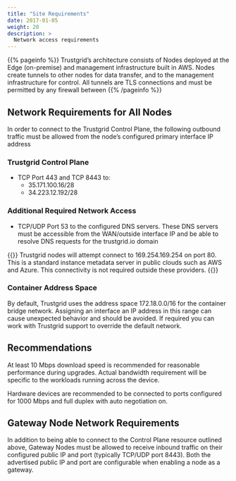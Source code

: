 ```yaml
---
title: "Site Requirements"
date: 2017-01-05
weight: 20
description: >
  Network access requirements
---
```


{{% pageinfo %}}
Trustgrid’s architecture consists of Nodes deployed at the Edge (on-premise) and management infrastructure built in AWS. Nodes create tunnels to other nodes for data transfer, and to the management infrastructure for control. All tunnels are TLS connections and must be permitted by any firewall between
{{% /pageinfo %}}

## Network Requirements for All Nodes

In order to connect to the Trustgrid Control Plane, the following outbound traffic must be allowed from the node’s configured primary interface IP address

### Trustgrid Control Plane
- TCP Port 443 and TCP 8443 to:
  - 35.171.100.16/28
  - 34.223.12.192/28

### Additional Required Network Access
- TCP/UDP Port 53 to the configured DNS servers. These DNS servers must be accessible from the WAN/outside interface IP and be able to resolve DNS requests for the trustgrid.io domain

{{<alert color="info">}} Trustgrid nodes will attempt connect to 169.254.169.254 on port 80. This is a standard instance metadata server in public clouds such as AWS and Azure. This connectivity is not required outside these providers. {{</alert>}}

### Container Address Space
By default, Trustgrid uses the address space 172.18.0.0/16 for the container bridge network. Assigning an interface an IP address in this range can cause unexpected behavior and should be avoided. If required you can work with Trustgrid support to override the default network.

## Recommendations

At least 10 Mbps download speed is recommended for reasonable performance during upgrades. Actual bandwidth requirement will be specific to the workloads running across the device.

Hardware devices are recommended to be connected to ports configured for 1000 Mbps and full duplex with auto negotiation on.

## Gateway Node Network Requirements

In addition to being able to connect to the Control Plane resource outlined above, Gateway Nodes must be allowed to receive inbound traffic on their configured public IP and port (typically TCP/UDP port 8443). Both the advertised public IP and port are configurable when enabling a node as a gateway.
